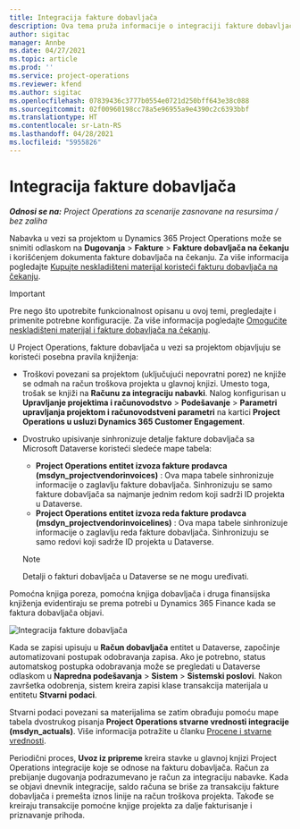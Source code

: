 ```yaml
---
title: Integracija fakture dobavljača
description: Ova tema pruža informacije o integraciji fakture dobavljača u Project Operations.
author: sigitac
manager: Annbe
ms.date: 04/27/2021
ms.topic: article
ms.prod: ''
ms.service: project-operations
ms.reviewer: kfend
ms.author: sigitac
ms.openlocfilehash: 07839436c3777b0554e0721d250bff643e38c088
ms.sourcegitcommit: 02f00960198cc78a5e96955a9e4390c2c6393bbf
ms.translationtype: HT
ms.contentlocale: sr-Latn-RS
ms.lasthandoff: 04/28/2021
ms.locfileid: "5955826"
---
```

# <a name="vendor-invoice-integration"></a>Integracija fakture dobavljača

_**Odnosi se na:** Project Operations za scenarije zasnovane na resursima / bez zaliha_

Nabavka u vezi sa projektom u Dynamics 365 Project Operations može se snimiti odlaskom na **Dugovanja** > **Fakture** > **Fakture dobavljača na čekanju** i korišćenjem dokumenta fakture dobavljača na čekanju. Za više informacija pogledajte [Kupujte neskladišteni materijal koristeći fakturu dobavljača na čekanju](../procurement/pending-vendor-invoices.md).

> [!IMPORTANT]
> Pre nego što upotrebite funkcionalnost opisanu u ovoj temi, pregledajte i primenite potrebne konfiguracije. Za više informacija pogledajte [Omogućite neskladišteni materijal i fakture dobavljača na čekanju](../procurement/configure-materials-nonstocked.md).

U Project Operations, fakture dobavljača u vezi sa projektom objavljuju se koristeći posebna pravila knjiženja:

- Troškovi povezani sa projektom (uključujući nepovratni porez) ne knjiže se odmah na račun troškova projekta u glavnoj knjizi. Umesto toga, trošak se knjiži na **Računu za integraciju nabavki**. Nalog konfigurisan u **Upravljanje projektima i računovodstvo** > **Podešavanje** > **Parametri upravljanja projektom i računovodstveni parametri** na kartici **Project Operations u usluzi Dynamics 365 Customer Engagement**.
- Dvostruko upisivanje sinhronizuje detalje fakture dobavljača sa Microsoft Dataverse koristeći sledeće mape tabela:

     - **Project Operations entitet izvoza fakture prodavca (msdyn_projectvendorinvoices)** : Ova mapa tabele sinhronizuje informacije o zaglavlju fakture dobavljača. Sinhronizuju se samo fakture dobavljača sa najmanje jednim redom koji sadrži ID projekta u Dataverse.
     - **Project Operations entitet izvoza reda fakture prodavca (msdyn_projectvendorinvoicelines)** : Ova mapa tabele sinhronizuje informacije o zaglavlju reda fakture dobavljača. Sinhronizuju se samo redovi koji sadrže ID projekta u Dataverse.

     > [!NOTE]
     > Detalji o fakturi dobavljača u Dataverse se ne mogu uređivati.

Pomoćna knjiga poreza, pomoćna knjiga dobavljača i druga finansijska knjiženja evidentiraju se prema potrebi u Dynamics 365 Finance kada se faktura dobavljača objavi.

![Integracija fakture dobavljača](media/DW7VendorInvoice.png)

Kada se zapisi upisuju u **Račun dobavljača** entitet u Dataverse, započinje automatizovani postupak odobravanja zapisa. Ako je potrebno, status automatskog postupka odobravanja može se pregledati u Dataverse odlaskom u **Napredna podešavanja** > **Sistem** > **Sistemski poslovi**. Nakon završetka odobrenja, sistem kreira zapisi klase transakcija materijala u entitetu **Stvarni podaci**.

Stvarni podaci povezani sa materijalima se zatim obrađuju pomoću mape tabela dvostrukog pisanja **Project Operations stvarne vrednosti integracije (msdyn_actuals)**. Više informacija potražite u članku [Procene i stvarne vrednosti](resource-dual-write-estimates-actuals.md).

Periodični proces, **Uvoz iz pripreme** kreira stavke u glavnoj knjizi Project Operations integracije koje se odnose na fakturu dobavljača. Račun za prebijanje dugovanja podrazumevano je račun za integraciju nabavke. Kada se objavi dnevnik integracije, saldo računa se briše za transakciju fakture dobavljača i premešta iznos linije na račun troškova projekta. Takođe se kreiraju transakcije pomoćne knjige projekta za dalje fakturisanje i priznavanje prihoda.
